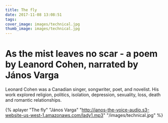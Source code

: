```yaml
---
title: The fly
date: 2017-11-08 13:08:51
tags:
cover_image: images/technical.jpg
thumb_image: images/technical.jpg
---
```

# As the mist leaves no scar - a poem by Leanord Cohen, narrated by János Varga

Leonard Cohen was a Canadian singer, songwriter, poet, and novelist. His work explored religion, politics, isolation, depression, sexuality, loss, death and romantic relationships.

{% aplayer "The fly" "János Varga" "http://janos-the-voice-audio.s3-website-us-west-1.amazonaws.com/lady1.mp3" "/images/technical.jpg"  %}
